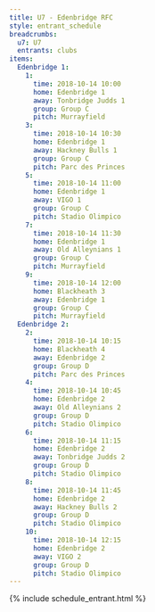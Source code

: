 ```yaml
---
title: U7 - Edenbridge RFC
style: entrant_schedule
breadcrumbs:
  u7: U7
  entrants: clubs
items:
  Edenbridge 1:
    1:
      time: 2018-10-14 10:00
      home: Edenbridge 1
      away: Tonbridge Judds 1
      group: Group C
      pitch: Murrayfield
    3:
      time: 2018-10-14 10:30
      home: Edenbridge 1
      away: Hackney Bulls 1
      group: Group C
      pitch: Parc des Princes
    5:
      time: 2018-10-14 11:00
      home: Edenbridge 1
      away: VIGO 1
      group: Group C
      pitch: Stadio Olimpico
    7:
      time: 2018-10-14 11:30
      home: Edenbridge 1
      away: Old Alleynians 1
      group: Group C
      pitch: Murrayfield
    9:
      time: 2018-10-14 12:00
      home: Blackheath 3
      away: Edenbridge 1
      group: Group C
      pitch: Murrayfield
  Edenbridge 2:
    2:
      time: 2018-10-14 10:15
      home: Blackheath 4
      away: Edenbridge 2
      group: Group D
      pitch: Parc des Princes
    4:
      time: 2018-10-14 10:45
      home: Edenbridge 2
      away: Old Alleynians 2
      group: Group D
      pitch: Stadio Olimpico
    6:
      time: 2018-10-14 11:15
      home: Edenbridge 2
      away: Tonbridge Judds 2
      group: Group D
      pitch: Stadio Olimpico
    8:
      time: 2018-10-14 11:45
      home: Edenbridge 2
      away: Hackney Bulls 2
      group: Group D
      pitch: Stadio Olimpico
    10:
      time: 2018-10-14 12:15
      home: Edenbridge 2
      away: VIGO 2
      group: Group D
      pitch: Stadio Olimpico
---
```


{% include schedule_entrant.html %}

